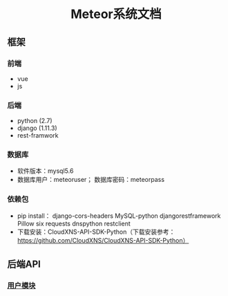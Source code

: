 # <center>Meteor系统文档</center>
## 框架
### 前端
* vue
* js 
### 后端
* python (2.7)
* django (1.11.3)
* rest-framwork

### 数据库
* 软件版本：mysql5.6
* 数据库用户：meteoruser； 数据库密码：meteorpass

### 依赖包
* pip install： django-cors-headers MySQL-python djangorestframework Pillow six requests dnspython restclient
* 下载安装：CloudXNS-API-SDK-Python（下载安装参考：https://github.com/CloudXNS/CloudXNS-API-SDK-Python）

## 后端API
### [用户模块](./docs/后端API.md)